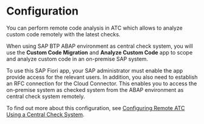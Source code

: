 <!-- loio1e5436f19169443f956f62b495689a34 -->

# Configuration

You can perform remote code analysis in ATC which allows to analyze custom code remotely with the latest checks.

When using SAP BTP ABAP environment as central check system, you will use the **Custom Code Migration** and **Analyze Custom Code** app to scope and analyze custom code in an on-premise SAP system.

To use this SAP Fiori app, your SAP administrator must enable the app provide access for the relevant users. In addition, you also need to establish an RFC connection for the Cloud Connector. This enables you to access the on-premise system as checked system from the ABAP environment as central check system remotely.

To find out more about this configuration, see [Configuring Remote ATC Using a Central Check System](https://help.sap.com/docs/btp/sap-business-technology-platform/configuring-remote-atc-using-central-check-system?state=DRAFT&version=Dev).

